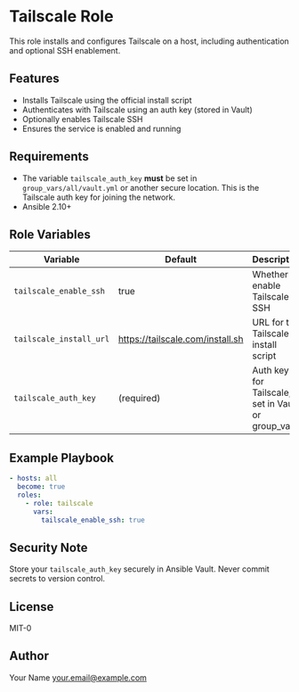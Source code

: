 # Tailscale Role

This role installs and configures Tailscale on a host, including authentication and optional SSH enablement.

## Features
- Installs Tailscale using the official install script
- Authenticates with Tailscale using an auth key (stored in Vault)
- Optionally enables Tailscale SSH
- Ensures the service is enabled and running

## Requirements
- The variable `tailscale_auth_key` **must** be set in `group_vars/all/vault.yml` or another secure location. This is the Tailscale auth key for joining the network.
- Ansible 2.10+

## Role Variables
| Variable                | Default                        | Description                                      |
|-------------------------|--------------------------------|--------------------------------------------------|
| `tailscale_enable_ssh`  | true                           | Whether to enable Tailscale SSH                  |
| `tailscale_install_url` | https://tailscale.com/install.sh | URL for the Tailscale install script           |
| `tailscale_auth_key`    | (required)                     | Auth key for Tailscale, set in Vault or group_vars |

## Example Playbook
```yaml
- hosts: all
  become: true
  roles:
    - role: tailscale
      vars:
        tailscale_enable_ssh: true
```

## Security Note
Store your `tailscale_auth_key` securely in Ansible Vault. Never commit secrets to version control.

## License
MIT-0

## Author
Your Name <your.email@example.com> 